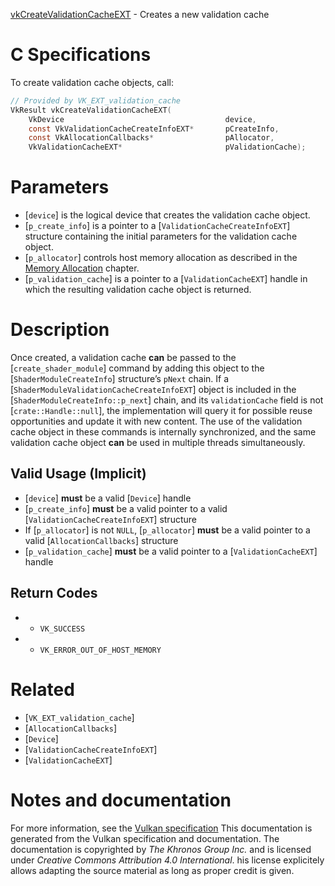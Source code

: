 [vkCreateValidationCacheEXT](https://www.khronos.org/registry/vulkan/specs/1.3-extensions/man/html/vkCreateValidationCacheEXT.html) - Creates a new validation cache

# C Specifications
To create validation cache objects, call:
```c
// Provided by VK_EXT_validation_cache
VkResult vkCreateValidationCacheEXT(
    VkDevice                                    device,
    const VkValidationCacheCreateInfoEXT*       pCreateInfo,
    const VkAllocationCallbacks*                pAllocator,
    VkValidationCacheEXT*                       pValidationCache);
```

# Parameters
- [`device`] is the logical device that creates the validation cache object.
- [`p_create_info`] is a pointer to a [`ValidationCacheCreateInfoEXT`] structure containing the initial parameters for the validation cache object.
- [`p_allocator`] controls host memory allocation as described in the [Memory Allocation](https://www.khronos.org/registry/vulkan/specs/1.3-extensions/html/vkspec.html#memory-allocation) chapter.
- [`p_validation_cache`] is a pointer to a [`ValidationCacheEXT`] handle in which the resulting validation cache object is returned.

# Description
Once created, a validation cache  **can**  be passed to the
[`create_shader_module`] command by adding this object to the
[`ShaderModuleCreateInfo`] structure’s `pNext` chain.
If a [`ShaderModuleValidationCacheCreateInfoEXT`] object is included in
the [`ShaderModuleCreateInfo::p_next`] chain, and its
`validationCache` field is not [`crate::Handle::null`], the implementation
will query it for possible reuse opportunities and update it with new
content.
The use of the validation cache object in these commands is internally
synchronized, and the same validation cache object  **can**  be used in multiple
threads simultaneously.
## Valid Usage (Implicit)
-  [`device`] **must**  be a valid [`Device`] handle
-  [`p_create_info`] **must**  be a valid pointer to a valid [`ValidationCacheCreateInfoEXT`] structure
-    If [`p_allocator`] is not `NULL`, [`p_allocator`] **must**  be a valid pointer to a valid [`AllocationCallbacks`] structure
-  [`p_validation_cache`] **must**  be a valid pointer to a [`ValidationCacheEXT`] handle

## Return Codes
*   - `VK_SUCCESS` 
*   - `VK_ERROR_OUT_OF_HOST_MEMORY`

# Related
- [`VK_EXT_validation_cache`]
- [`AllocationCallbacks`]
- [`Device`]
- [`ValidationCacheCreateInfoEXT`]
- [`ValidationCacheEXT`]

# Notes and documentation
For more information, see the [Vulkan specification](https://www.khronos.org/registry/vulkan/specs/1.3-extensions/html/vkspec.html)
This documentation is generated from the Vulkan specification and documentation.
The documentation is copyrighted by *The Khronos Group Inc.* and is licensed under *Creative Commons Attribution 4.0 International*.
his license explicitely allows adapting the source material as long as proper credit is given.
        